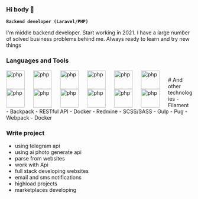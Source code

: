 ### Hi body 👋

**`Backend developer (Laravel/PHP)`**

I'm middle backend developer. Start working in 2021. I have a large number of solved business problems behind me. Always ready to learn and try new things

### Languages and Tools 

<img align='left' alt="php" width='50px' style='padding-right:20px;' src="https://cdn.jsdelivr.net/gh/devicons/devicon@latest/icons/php/php-original.svg">
<img align='left' alt="php" width='50px' style='padding-right:20px;' src="https://cdn.jsdelivr.net/gh/devicons/devicon@latest/icons/laravel/laravel-original.svg">
<img align='left' alt="php" width='50px' style='padding-right:20px; 'src="https://cdn.jsdelivr.net/gh/devicons/devicon@latest/icons/postgresql/postgresql-original-wordmark.svg">
<img align='left' alt="php" width='50px' style='padding-right:20px;' src="https://cdn.jsdelivr.net/gh/devicons/devicon@latest/icons/mysql/mysql-original-wordmark.svg">
<img align='left' alt="php" width='50px' style='padding-right:20px;' src="https://cdn.jsdelivr.net/gh/devicons/devicon@latest/icons/linux/linux-original.svg" >
<img align='left' alt="php" width='50px' style='padding-right:20px;' src="https://cdn.jsdelivr.net/gh/devicons/devicon@latest/icons/vuejs/vuejs-original.svg">
<img align='left' alt="php" width='50px' style='padding-right:20px;' src="https://cdn.jsdelivr.net/gh/devicons/devicon@latest/icons/javascript/javascript-original.svg">
<img align='left' alt="php" width='50px' style='padding-right:20px;' src="https://cdn.jsdelivr.net/gh/devicons/devicon@latest/icons/nginx/nginx-original.svg">
<img align='left' alt="php" width='50px' style='padding-right:20px;' src="https://cdn.jsdelivr.net/gh/devicons/devicon@latest/icons/rabbitmq/rabbitmq-original.svg">
<img align='left' alt="php" width='50px' style='padding-right:20px;' src="https://cdn.jsdelivr.net/gh/devicons/devicon@latest/icons/redis/redis-original.svg">
<img align='left' alt="php" width='50px' style='padding-right:20px;' src="https://cdn.jsdelivr.net/gh/devicons/devicon@latest/icons/git/git-original-wordmark.svg">
<img align='left' alt="php" width='50px' style='padding-right:20px;' src="https://cdn.jsdelivr.net/gh/devicons/devicon@latest/icons/swagger/swagger-original.svg">

<br/>
# And other technologies 
- Filament
- Backpack
- RESTful API
- Docker
- Redmine
- SCSS/SASS
- Gulp
- Pug
- Webpack
- Docker

### Write project
- using telegram api
- using ai photo generate api
- parse from websites
- work with Api
- full stack developing websites
- email and sms notifications
- highload projects
- marketplaces developing
